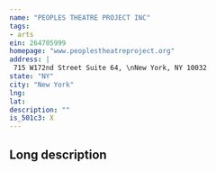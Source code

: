 ```yaml
---
name: "PEOPLES THEATRE PROJECT INC"
tags:
- arts
ein: 264705999
homepage: "www.peoplestheatreproject.org"
address: |
 715 W172nd Street Suite 64, \nNew York, NY 10032
state: "NY"
city: "New York"
lng: 
lat: 
description: ""
is_501c3: X
---
```


## Long description


